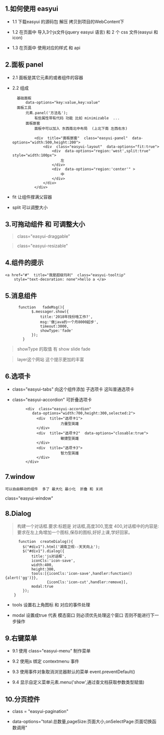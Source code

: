 ## 1.如何使用 easyui

* 1.1 下载easyui  的源码包   解压  拷贝到项目的WebContent下

* 1.2 在页面中  导入3个js文件(jquery  easyui   语言)  和  2 个 css 文件(easyui 和 icon) 

* 1.3 在页面中 使用对应的样式 和 api

## 2.面板  panel

* 2.1  面板是其它元素的或者组件的容器 

* 2.2  组成 

        基础面板
            data-options="key:value,key:value"
        面板工具
            元素.panel('方法名');
                有些属性带有代码 功能 比如 minimizable  ...  
            面板嵌套            
                面板中可以加入 东西南北中布局  (上北下南 左西右东) 
                
                <div  title="面板嵌套"  class="easyui-panel"  data-options="width:500,height:200">
                    <div  class="easyui-layout"  data-options="fit:true">
                        <div  data-options="region:'west',split:true" style="width:100px">
                            左
                        </div>
                        <div  data-options="region:'center'" >
                            中                   
                        </div>
                    </div> 
                </div>            
    
* fit  让组件撑满父容器

* split  可以调整大小             
                
## 3.可拖动组件 和 可调整大小

>class="easyui-draggable"

>class="easyui-resizable"
   
## 4.组件的提示

    <a href="#"  title="我是超级玛利"  class="easyui-tooltip"
        style="text-decoration: none">hello a </a>
        
## 5.消息组件 

          function   fadeMsg(){
            	$.messager.show({
            		title:'2018年找份啥工作?',
            		msg:'做java的一个月8000起步',
            		timeout:3000,
            		showType:'fade'
            	});
            }
    
>showType 的取值 有  show   slide   fade      

>layer这个网站  这个提示更加的丰富
  
## 6.选项卡 

* class="easyui-tabs"    向这个组件添加 子选项卡   这叫普通选项卡

* class="easyui-accordion"  可折叠选项卡 

            <div  class="easyui-accordion"   
               data-options="width:700,height:300,selected:2">
                 <div  title="选项卡1">
                            力量型英雄
                 </div>
                 <div  title="选项卡2"  data-options="closable:true">
                            敏捷型英雄
                 </div>
                 <div  title="选项卡3">
                            智力型英雄
                 </div>
            </div>

## 7.window
    可以自由移动的组件  多了 最大化 最小化  折叠 和 关闭 
  class="easyui-window"  

## 8.Dialog  

>构建一个对话框.要求:标题是 对话框,高度300,宽度 400,对话框中的内容是:要求在左上角增加一个图标,保存的图标,好好上课,学好回家。  
  
          function  createDialog(){
        	$("#div1").html('湖南卫视--天天向上');
        	$("#div1").dialog({
        		title:'js对话框',
        		iconCls:'icon-save',
        		width:400,
        		height:300,
        		tools:[{iconCls:'icon-save',handler:function(){alert('gg')}},
        		       {iconCls:'icon-cut',handler:remove}],
        		modal:true
        	});
        }   
  
* tools  设置右上角图标 和   对应的事件处理

* modal   设置成true  代表 模态窗口  则必须优先处理这个窗口  否则不能进行下一步操作
 
## 9.右键菜单

* 9.1 使用 class="easyui-menu"  制作菜单

* 9.2 使用js 绑定 contextmenu  事件 

* 9.3 使用事件对象取消浏览器默认的菜单 event.preventDefault()

* 9.4 显示自定义菜单元素.menu('show',通过查文档获取参数类型赋值)  
 
## 10.分页控件

* class = "easyui-pagination" 

* data-options="total:总数量,pageSize:页面大小,onSelectPage:页面切换函数调用"
 
